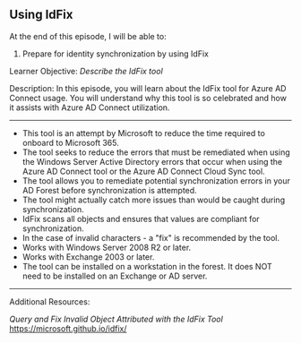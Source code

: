 ## Using IdFix
At the end of this episode, I will be able to:    

1. Prepare for identity synchronization by using IdFix

Learner Objective: *Describe the IdFix tool*    

Description: In this episode, you will learn about the IdFix tool for Azure AD Connect usage. You will understand why this tool is so celebrated and how it assists with Azure AD Connect utilization. 

--------  

* This tool is an attempt by Microsoft to reduce the time required to onboard to Microsoft 365. 
* The tool seeks to reduce the errors that must be remediated when using the Windows Server Active Directory errors that occur when using the Azure AD Connect tool or the Azure AD Connect Cloud Sync tool. 
* The tool allows you to remediate potential synchronization errors in your AD Forest before synchronization is attempted. 
* The tool might actually catch more issues than would be caught during synchronization. 
* IdFix scans all objects and ensures that values are compliant for synchronization. 
* In the case of invalid characters - a "fix" is recommended by the tool. 
* Works with Windows Server 2008 R2 or later. 
* Works with Exchange 2003 or later. 
* The tool can be installed on a workstation in the forest. It does NOT need to be installed on an Exchange or AD server. 

-----------

Additional Resources:

*Query and Fix Invalid Object Attributed with the IdFix Tool*
https://microsoft.github.io/idfix/